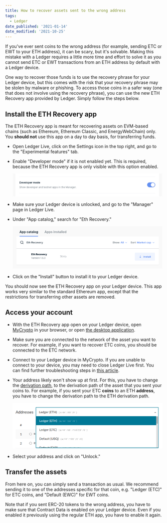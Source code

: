 ```yaml
---
title: How to recover assets sent to the wrong address
tags:
  - Ledger
date_published: '2021-01-14'
date_modified: '2021-10-25'
---
```


If you've ever sent coins to the wrong address (for example, sending ETC or EWT to your ETH address), it can be scary, but it's solvable. Making this mistake with a Ledger requires a little more time and effort to solve it as you cannot send ETC or EWT transactions from an ETH address by default with a Ledger device.

One way to recover those funds is to use the recovery phrase for your Ledger device, but this comes with the risk that your recovery phrase may be stolen by malware or phishing. To access those coins in a safer way (one that does not involve using the recovery phrase), you can use the new ETH Recovery app provided by Ledger. Simply follow the steps below.

## Install the ETH Recovery app

<Alert label="Be careful!">

The ETH Recovery app is meant for recovering assets on EVM-based chains (such as Ethereum, Ethereum Classic, and EnergyWebChain) only. You **should not** use this app on a day to day basis, for transferring funds.

</Alert>

- Open Ledger Live, click on the Settings icon in the top right, and go to the "Experimental features" tab.

- Enable "Developer mode" if it is not enabled yet. This is required, because the ETH Recovery app is only visible with this option enabled.

  ![Developer options in Ledger Live](../../../assets/how-to/hardware-wallets/ledger/how-to-recover-assets-sent-to-the-wrong-address/developer-mode.png)

- Make sure your Ledger device is unlocked, and go to the "Manager" page in Ledger Live.

- Under "App catalog," search for "Eth Recovery."

  ![ETH Recovery app in Ledger Live](../../../assets/how-to/hardware-wallets/ledger/how-to-recover-assets-sent-to-the-wrong-address/eth-recovery-app.png)

- Click on the "Install" button to install it to your Ledger device.

You should now see the ETH Recovery app on your Ledger device. This app works very similar to the standard Ethereum app, except that the restrictions for transferring other assets are removed.

## Access your account

- With the ETH Recovery app open on your Ledger device, open [MyCrypto](https://mycrypto.com) in your browser, or open [the desktop application](https://download.mycrypto.com/).

- Make sure you are connected to the network of the asset you want to recover. For example, if you want to recover ETC coins, you should be connected to the ETC network.

- Connect to your Ledger device in MyCrypto. If you are unable to connect to your device, you may need to close Ledger Live first. You can find further troubleshooting steps in [this article](/troubleshooting/hardware-wallets/ledger/ledger-hardware-wallet-unable-to-connect-on-mycrypto).

- Your address likely won't show up at first. For this, you have to change the [derivation path](https://support.mycrypto.com/general-knowledge/ethereum-blockchain/what-is-a-derivation-path), to the derivation path of the asset that you sent your coins to. For example, if you sent your ETC **coins** to an ETH **address**, you have to change the derivation path to the ETH derivation path.

  ![Derivation path overview](../../../assets/how-to/hardware-wallets/ledger/how-to-recover-assets-sent-to-the-wrong-address/derivation-path-overview.png)

- Select your address and click on "Unlock."

## Transfer the assets

From here on, you can simply send a transaction as usual. We recommend sending it to one of the addresses specific for that coin, e.g. "Ledger (ETC)" for ETC coins, and "Default (EWC)" for EWT coins.

Note that if you sent ERC-20 tokens to the wrong address, you have to make sure that Contract Data is enabled on your Ledger device. Even if you enabled it previously using the regular ETH app, you have to enable it again.
